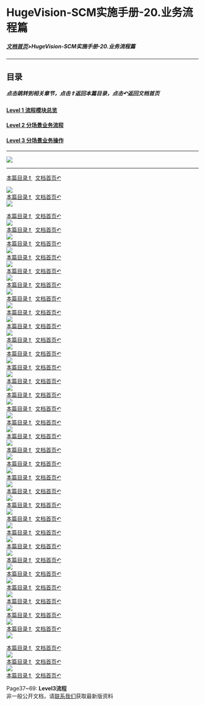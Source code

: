 # HugeVision-SCM实施手册-20.业务流程篇

<span id="目录"></span>

##### [文档首页](../../../index.md)>HugeVision-SCM实施手册-20.业务流程篇
---

## 目录

##### 点击跳转到相关章节，点击⇑返回本篇目录，点击↶返回文档首页

#### [Level 1 流程模块总览](#1)
#### [Level 2 分场景业务流程](#2)
#### [Level 3 分场景业务操作](#3)

---
![](幻灯片1.PNG)<br>		

---

<span id="1"></span>

[本篇目录⇑](#目录)&nbsp;&nbsp;[文档首页↶](../../../index.md)<br>

![](幻灯片2.PNG)<br>		[本篇目录⇑](#目录)&nbsp;&nbsp;[文档首页↶](../../../index.md)<br>
![](幻灯片3.PNG)<br>		

<span id="2"></span>

[本篇目录⇑](#目录)&nbsp;&nbsp;[文档首页↶](../../../index.md)<br>
![](幻灯片4.PNG)<br>		[本篇目录⇑](#目录)&nbsp;&nbsp;[文档首页↶](../../../index.md)<br>
![](幻灯片5.PNG)<br>		[本篇目录⇑](#目录)&nbsp;&nbsp;[文档首页↶](../../../index.md)<br>
![](幻灯片6.PNG)<br>		[本篇目录⇑](#目录)&nbsp;&nbsp;[文档首页↶](../../../index.md)<br>
![](幻灯片7.PNG)<br>		[本篇目录⇑](#目录)&nbsp;&nbsp;[文档首页↶](../../../index.md)<br>
![](幻灯片8.PNG)<br>		[本篇目录⇑](#目录)&nbsp;&nbsp;[文档首页↶](../../../index.md)<br>
![](幻灯片9.PNG)<br>		[本篇目录⇑](#目录)&nbsp;&nbsp;[文档首页↶](../../../index.md)<br>
![](幻灯片10.PNG)<br>	[本篇目录⇑](#目录)&nbsp;&nbsp;[文档首页↶](../../../index.md)<br>
![](幻灯片11.PNG)<br>	[本篇目录⇑](#目录)&nbsp;&nbsp;[文档首页↶](../../../index.md)<br>
![](幻灯片12.PNG)<br>	[本篇目录⇑](#目录)&nbsp;&nbsp;[文档首页↶](../../../index.md)<br>
![](幻灯片13.PNG)<br>	[本篇目录⇑](#目录)&nbsp;&nbsp;[文档首页↶](../../../index.md)<br>
![](幻灯片14.PNG)<br>	[本篇目录⇑](#目录)&nbsp;&nbsp;[文档首页↶](../../../index.md)<br>
![](幻灯片15.PNG)<br>	[本篇目录⇑](#目录)&nbsp;&nbsp;[文档首页↶](../../../index.md)<br>
![](幻灯片16.PNG)<br>	[本篇目录⇑](#目录)&nbsp;&nbsp;[文档首页↶](../../../index.md)<br>
![](幻灯片17.PNG)<br>	[本篇目录⇑](#目录)&nbsp;&nbsp;[文档首页↶](../../../index.md)<br>
![](幻灯片18.PNG)<br>	[本篇目录⇑](#目录)&nbsp;&nbsp;[文档首页↶](../../../index.md)<br>
![](幻灯片19.PNG)<br>	[本篇目录⇑](#目录)&nbsp;&nbsp;[文档首页↶](../../../index.md)<br>
![](幻灯片20.PNG)<br>	[本篇目录⇑](#目录)&nbsp;&nbsp;[文档首页↶](../../../index.md)<br>
![](幻灯片21.PNG)<br>	[本篇目录⇑](#目录)&nbsp;&nbsp;[文档首页↶](../../../index.md)<br>
![](幻灯片22.PNG)<br>	[本篇目录⇑](#目录)&nbsp;&nbsp;[文档首页↶](../../../index.md)<br>
![](幻灯片23.PNG)<br>	[本篇目录⇑](#目录)&nbsp;&nbsp;[文档首页↶](../../../index.md)<br>
![](幻灯片24.PNG)<br>	[本篇目录⇑](#目录)&nbsp;&nbsp;[文档首页↶](../../../index.md)<br>
![](幻灯片25.PNG)<br>	[本篇目录⇑](#目录)&nbsp;&nbsp;[文档首页↶](../../../index.md)<br>
![](幻灯片26.PNG)<br>	[本篇目录⇑](#目录)&nbsp;&nbsp;[文档首页↶](../../../index.md)<br>
![](幻灯片27.PNG)<br>	[本篇目录⇑](#目录)&nbsp;&nbsp;[文档首页↶](../../../index.md)<br>
![](幻灯片28.PNG)<br>	[本篇目录⇑](#目录)&nbsp;&nbsp;[文档首页↶](../../../index.md)<br>
![](幻灯片29.PNG)<br>	[本篇目录⇑](#目录)&nbsp;&nbsp;[文档首页↶](../../../index.md)<br>
![](幻灯片30.PNG)<br>	[本篇目录⇑](#目录)&nbsp;&nbsp;[文档首页↶](../../../index.md)<br>
![](幻灯片31.PNG)<br>	[本篇目录⇑](#目录)&nbsp;&nbsp;[文档首页↶](../../../index.md)<br>
![](幻灯片32.PNG)<br>	[本篇目录⇑](#目录)&nbsp;&nbsp;[文档首页↶](../../../index.md)<br>
![](幻灯片33.PNG)<br>	[本篇目录⇑](#目录)&nbsp;&nbsp;[文档首页↶](../../../index.md)<br>
![](幻灯片34.PNG)<br>	

<span id="3"></span>

[本篇目录⇑](#目录)&nbsp;&nbsp;[文档首页↶](../../../index.md)<br>
![](幻灯片35.PNG)<br>	[本篇目录⇑](#目录)&nbsp;&nbsp;[文档首页↶](../../../index.md)<br>
![](幻灯片36.PNG)<br>	[本篇目录⇑](#目录)&nbsp;&nbsp;[文档首页↶](../../../index.md)<br>

Page37~69: **Level3流程<br>**
非一般公开文档，请[联系我们](https://www.ivision-china.cn/contact-rgt.html)获取最新版资料
